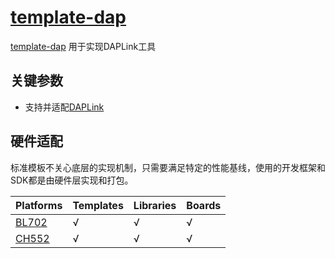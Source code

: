 ﻿# [template-dap](https://github.com/OS-Q/template-dap)

[template-dap](https://github.com/OS-Q/template-dap) 用于实现DAPLink工具

## 关键参数

* 支持并适配[DAPLink](https://github.com/OS-Q/DAPLink)

## 硬件适配

标准模板不关心底层的实现机制，只需要满足特定的性能基线，使用的开发框架和SDK都是由硬件层实现和打包。


| Platforms | Templates | Libraries | Boards |
| ------- | ------- | ------ | --------- |
| [BL702](https://doc.soc.xin/BL702) |  √  |  √  |  √  |
| [CH552](https://doc.soc.xin/CH552) |  √  |  √  |  √  |

